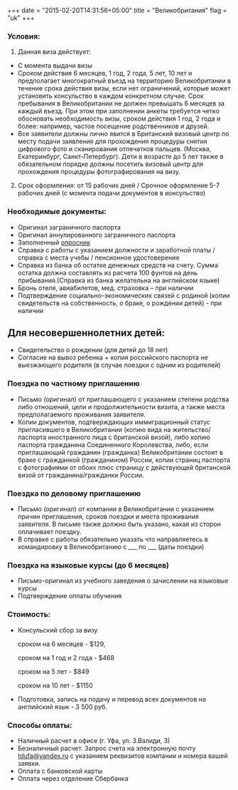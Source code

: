 +++
date = "2015-02-20T14:31:56+05:00"
title = "Великобритания"
flag = "uk"
+++

### Условия:

1. Данная виза действует:

* C момента выдачи визы
* Cроком действия 6 месяцев, 1 год, 2 года, 5 лет, 10 лет и предполагает многократный въезд на территорию Великобритании в течение срока действия визы, если нет ограничений, которые может установить консульство в каждом конкретном случае. Срок пребывания в Великобритании не должен превышать 6 месяцев за каждый въезд. При этом при заполнении анкеты требуется четко обосновать необходимость визы, сроком действия 1 год, 2 года и более: например, частое посещение родственников и друзей.
* Все заявители должны лично явится в Британский визовый центр по месту подачи заявления для прохождения процедуры снятия цифрового фото и сканирования отпечатков пальцев. (Москва, Екатеринбург, Санкт-Петербург). Дети в возрасте до 5 лет также в обязательном порядке должны посетить визовый центр для прохождения процедуры фотографирования на визу.

2. Срок оформления: от 15 рабочих дней / Срочное оформление 5-7 рабочих дней (с момента подачи документов в консульство)

### Необходимые документы:

* Оригинал заграничного паспорта
* Оригинал аннулированного заграничного паспорта
* Заполненный [опросник](/forms/uk.doc)
* Справка с работы с указанием должности и заработной платы /справка с места учебы / пенсионное удостоверение
* Справка из банка об остатке денежных средств на счету. Сумма остатка должна составлять из расчета 100 фунтов на день прибывания.(Справка из банка желательна на английском языке)
* Бронь отеля, авиабилетов, мед. страховка – при наличии
* Подтверждение социально-экономических связей с родиной (копии свидетельств на собственность, о браке, о рождении детей) - при наличии

## Для несовершеннолетних детей:

* Свидетельство о рождении (для детей до 18 лет)
* Согласие на вывоз ребенка + копия российского паспорта не выезжающего родителя (в случае поездки с одним из родителей)


### Поездка по частному приглашению

* Письмо (оригинал) от приглашающего с указанием степени родства либо отношений, цели и продолжительности визита, а также места предполагаемого проживания заявителя.
* Копии документов, подтверждающих иммиграционный статус пригласившего в Великобритании (копию вида на жительство/ паспорта иностранного лица с британской визой), либо копию паспорта гражданина Соединенного Королевства, либо, если приглашающий гражданин (гражданка) Великобритании состоит в браке с гражданкой (гражданином) России, копии страниц паспорта с фотографиями от обоих плюс страницу с действующей британской визой от гражданина/гражданки России.


### Поездка по деловому приглашению

* Письмо (оригинал) от компании в Великобритании с указанием причин приглашения, сроков поездки и места проживания заявителя. В письме также должно быть указано, какая из сторон оплачивает поездку.
* В справке с работы обязательно указать что направляетесь в командировку в Великобританию с ___ по ___ (даты поездки)


### Поездка на языковые курсы (до 6 месяцев)

* Письмо-оригинал из учебного заведения о зачислении на языковые курсы
* Подтверждение оплаты обучения


### Стоимость:

* Консульский сбор за визу

  сроком на 6 месяцев - $129,

  сроком на 1 год и 2 года - $468

  сроком на 5 лет - $849

  сроком на 10 лет - $1150

* Подготовка, запись на подачу и перевод всех документов на английский язык - 3 500 руб.

### Способы оплаты:

* Наличный расчет в офисе (г. Уфа, ул. З.Валиди, 3)
* Безналичный расчет. Запрос счета на электронную почту  [tdufa@yandex.ru](mailto:tdufa@yandex.ru) с указанием реквизитов компании и номера вашей заявки.
* Оплата с банковской карты
* Оплата через отделение Сбербанка
